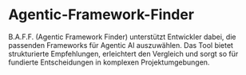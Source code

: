 # Agentic-Framework-Finder
B.A.F.F. (Agentic Framework Finder) unterstützt Entwickler dabei, die passenden Frameworks für Agentic AI auszuwählen. Das Tool bietet strukturierte Empfehlungen, erleichtert den Vergleich und sorgt so für fundierte Entscheidungen in komplexen Projektumgebungen.
